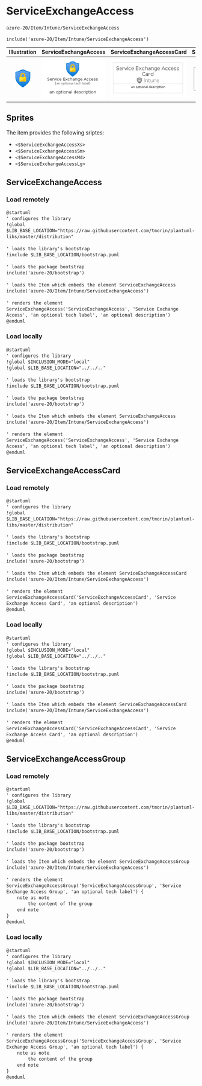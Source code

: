 # ServiceExchangeAccess


```text
azure-20/Item/Intune/ServiceExchangeAccess
```

```text
include('azure-20/Item/Intune/ServiceExchangeAccess')
```



| Illustration | ServiceExchangeAccess | ServiceExchangeAccessCard | ServiceExchangeAccessGroup |
| :---: | :---: | :---: | :---: |
| ![illustration for Illustration](../../../azure-20/Item/Intune/ServiceExchangeAccess.png) | ![illustration for ServiceExchangeAccess](../../../azure-20/Item/Intune/ServiceExchangeAccess.Local.png) | ![illustration for ServiceExchangeAccessCard](../../../azure-20/Item/Intune/ServiceExchangeAccessCard.Local.png) | ![illustration for ServiceExchangeAccessGroup](../../../azure-20/Item/Intune/ServiceExchangeAccessGroup.Local.png) |



## Sprites
The item provides the following sriptes:

- `<$ServiceExchangeAccessXs>`
- `<$ServiceExchangeAccessSm>`
- `<$ServiceExchangeAccessMd>`
- `<$ServiceExchangeAccessLg>`





## ServiceExchangeAccess

### Load remotely
```plantuml
@startuml
' configures the library
!global $LIB_BASE_LOCATION="https://raw.githubusercontent.com/tmorin/plantuml-libs/master/distribution"

' loads the library's bootstrap
!include $LIB_BASE_LOCATION/bootstrap.puml

' loads the package bootstrap
include('azure-20/bootstrap')

' loads the Item which embeds the element ServiceExchangeAccess
include('azure-20/Item/Intune/ServiceExchangeAccess')

' renders the element
ServiceExchangeAccess('ServiceExchangeAccess', 'Service Exchange Access', 'an optional tech label', 'an optional description')
@enduml
```

### Load locally
```plantuml
@startuml
' configures the library
!global $INCLUSION_MODE="local"
!global $LIB_BASE_LOCATION="../../.."

' loads the library's bootstrap
!include $LIB_BASE_LOCATION/bootstrap.puml

' loads the package bootstrap
include('azure-20/bootstrap')

' loads the Item which embeds the element ServiceExchangeAccess
include('azure-20/Item/Intune/ServiceExchangeAccess')

' renders the element
ServiceExchangeAccess('ServiceExchangeAccess', 'Service Exchange Access', 'an optional tech label', 'an optional description')
@enduml
```

## ServiceExchangeAccessCard

### Load remotely
```plantuml
@startuml
' configures the library
!global $LIB_BASE_LOCATION="https://raw.githubusercontent.com/tmorin/plantuml-libs/master/distribution"

' loads the library's bootstrap
!include $LIB_BASE_LOCATION/bootstrap.puml

' loads the package bootstrap
include('azure-20/bootstrap')

' loads the Item which embeds the element ServiceExchangeAccessCard
include('azure-20/Item/Intune/ServiceExchangeAccess')

' renders the element
ServiceExchangeAccessCard('ServiceExchangeAccessCard', 'Service Exchange Access Card', 'an optional description')
@enduml
```

### Load locally
```plantuml
@startuml
' configures the library
!global $INCLUSION_MODE="local"
!global $LIB_BASE_LOCATION="../../.."

' loads the library's bootstrap
!include $LIB_BASE_LOCATION/bootstrap.puml

' loads the package bootstrap
include('azure-20/bootstrap')

' loads the Item which embeds the element ServiceExchangeAccessCard
include('azure-20/Item/Intune/ServiceExchangeAccess')

' renders the element
ServiceExchangeAccessCard('ServiceExchangeAccessCard', 'Service Exchange Access Card', 'an optional description')
@enduml
```

## ServiceExchangeAccessGroup

### Load remotely
```plantuml
@startuml
' configures the library
!global $LIB_BASE_LOCATION="https://raw.githubusercontent.com/tmorin/plantuml-libs/master/distribution"

' loads the library's bootstrap
!include $LIB_BASE_LOCATION/bootstrap.puml

' loads the package bootstrap
include('azure-20/bootstrap')

' loads the Item which embeds the element ServiceExchangeAccessGroup
include('azure-20/Item/Intune/ServiceExchangeAccess')

' renders the element
ServiceExchangeAccessGroup('ServiceExchangeAccessGroup', 'Service Exchange Access Group', 'an optional tech label') {
    note as note
        the content of the group
    end note
}
@enduml
```

### Load locally
```plantuml
@startuml
' configures the library
!global $INCLUSION_MODE="local"
!global $LIB_BASE_LOCATION="../../.."

' loads the library's bootstrap
!include $LIB_BASE_LOCATION/bootstrap.puml

' loads the package bootstrap
include('azure-20/bootstrap')

' loads the Item which embeds the element ServiceExchangeAccessGroup
include('azure-20/Item/Intune/ServiceExchangeAccess')

' renders the element
ServiceExchangeAccessGroup('ServiceExchangeAccessGroup', 'Service Exchange Access Group', 'an optional tech label') {
    note as note
        the content of the group
    end note
}
@enduml
```

